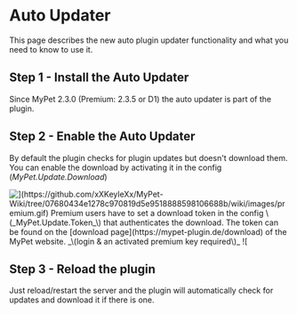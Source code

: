 # Auto Updater

This page describes the new auto plugin updater functionality and what you need to know to use it.

## Step 1 - Install the Auto Updater

Since MyPet 2.3.0 \(Premium: 2.3.5 or D1\) the auto updater is part of the plugin.

## Step 2 - Enable the Auto Updater

By default the plugin checks for plugin updates but doesn't download them. You can enable the download by activating it in the config \(_MyPet.Update.Download_\)

![$](https://github.com/xXKeyleXx/MyPet-Wiki/tree/07680434e1278c970819d5e9518888598106688b/wiki/images/premium.gif) Premium users have to set a download token in the config \(_MyPet.Update.Token_\) that authenticates the download. The token can be found on the [download page](https://mypet-plugin.de/download) of the MyPet website. _\(login & an activated premium key required\)_ ![$](https://github.com/xXKeyleXx/MyPet-Wiki/tree/07680434e1278c970819d5e9518888598106688b/wiki/images/premium.gif)

## Step 3 - Reload the plugin

Just reload/restart the server and the plugin will automatically check for updates and download it if there is one.

